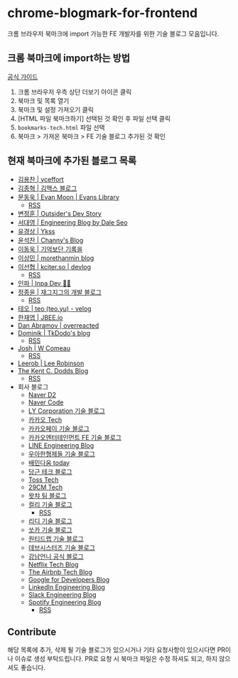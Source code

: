 # chrome-blogmark-for-frontend

크롬 브라우저 북마크에 import 가능한 FE 개발자를 위한 기술 블로그 모음입니다.

## 크롬 북마크에 import하는 방법

[공식 가이드](https://support.google.com/chrome/answer/96816?hl=ko)

1. 크롬 브라우저 우측 상단 더보기 아이콘 클릭
2. 북마크 및 목록 열기
3. 북마크 및 설정 가져오기 클릭
4. [HTML 파일 북마크하기] 선택된 것 확인 후 파일 선택 클릭
5. `bookmarks-tech.html` 파일 선택
6. 북마크 > 가져온 북마크 > FE 기술 블로그 추가된 것 확인

## 현재 북마크에 추가된 블로그 목록

* [김용찬 | yceffort](https://yceffort.kr/)
* [김종혁 | 김맥스 블로그](https://maxkim-j.github.io/)
* [문동욱 | Evan Moon | Evans Library](https://evan-moon.github.io/)
  * [RSS](https://evan-moon.github.io/feed.xml)
* [변정훈 | Outsider's Dev Story](https://blog.outsider.ne.kr/)
* [서대영 | Engineering Blog by Dale Seo](https://www.daleseo.com/)
* [유경상 | Ykss](https://ykss.netlify.app/)
* [윤석찬 | Channy's Blog](https://channy.creation.net/)
* [이동욱 | 기억보단 기록을](https://jojoldu.tistory.com/)
* [이상민 | morethanmin blog](https://morethanmin.com/)
* [이선협 | kciter.so | devlog](https://kciter.so/)
  * [RSS](https://kciter.so/feed.xml)
* [인파 | Inpa Dev 👨‍💻](https://inpa.tistory.com/)
* [정종윤 | 재그지그의 개발 블로그](https://wormwlrm.github.io/)
  * [RSS](https://wormwlrm.github.io/feed.xml)
* [테오 | teo (teo.yu) - velog](https://velog.io/@teo/posts)
* [한재엽 | JBEE.io](https://jbee.io/)
* [Dan Abramov | overreacted](https://overreacted.io/)
* [Dominik | TkDodo's blog](https://tkdodo.eu/blog/)
  * [RSS](https://tkdodo.eu/blog/rss.xml)
* [Josh | W Comeau](https://www.joshwcomeau.com/)
  * [RSS](https://www.joshwcomeau.com/rss.xml)
* [Leerob | Lee Robinson](https://leerob.io/)
* [The Kent C. Dodds Blog](https://kentcdodds.com/blog)
  * [RSS](https://kentcdodds.com/blog/rss.xml)
* 회사 블로그
  * [Naver D2](https://d2.naver.com/home)
  * [Naver Code](https://code.naver.com/main/)
  * [LY Corporation 기술 블로그](https://techblog.lycorp.co.jp/ko)
  * [카카오 Tech](https://tech.kakao.com/)
  * [카카오페이 기술 블로그](https://tech.kakaopay.com/)
  * [카카오엔터테인먼트 FE 기술 블로그](https://fe-developers.kakaoent.com/)
  * [LINE Engineering Blog](https://engineering.linecorp.com/ko/blog)
  * [우아한형제들 기술 블로그](https://techblog.woowahan.com/)
  * [배민다움 today](https://story.baemin.com/)
  * [당근 테크 블로그](https://medium.com/daangn)
  * [Toss Tech](https://toss.tech/tech)
  * [29CM Tech](https://medium.com/29cm)
  * [왓챠 팀 블로그](https://medium.com/watcha)
  * [컬리 기술 블로그](https://helloworld.kurly.com/)
    * [RSS](https://helloworld.kurly.com/feed.xml)
  * [리디 기술 블로그](https://ridicorp.com/story-category/tech-blog/)
  * [쏘카 기술 블로그](https://tech.socarcorp.kr/)
  * [원티드랩 기술 블로그](https://medium.com/wantedjobs)
  * [데브시스터즈 기술 블로그](https://tech.devsisters.com/)
  * [강남언니 공식 블로그](https://blog.gangnamunni.com/blog/tech/)
  * [Netflix Tech Blog](https://netflixtechblog.com/)
  * [The Airbnb Tech Blog](https://medium.com/airbnb-engineering)
  * [Google for Developers Blog](https://developers.googleblog.com/)
  * [LinkedIn Engineering Blog](https://engineering.linkedin.com/blog)
  * [Slack Engineering Blog](https://slack.engineering/)
  * [Spotify Engineering Blog](https://engineering.atspotify.com/)
    * [RSS](https://engineering.atspotify.com/feed/)

## Contribute

해당 목록에 추가, 삭제 될 기술 블로그가 있으시거나 기타 요청사항이 있으시다면 PR이나 이슈로 생성 부탁드립니다.
PR로 요청 시 북마크 파일은 수정 하셔도 되고, 하지 않으셔도 좋습니다.
